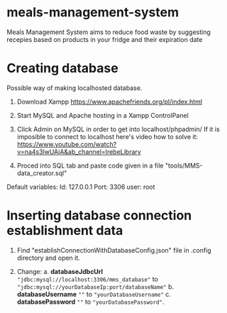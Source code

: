 # meals-management-system
Meals Management System aims to reduce food waste by suggesting recepies based on products in your fridge and their expiration date

# Creating database
Possible way of making localhosted database.

1. Download Xampp
    https://www.apachefriends.org/pl/index.html

2. Start MySQL and Apache hosting in a Xampp ControlPanel

3. Click Admin on MySQL in order to get into localhost/phpadmin/
    If it is imposible to connect to localhost here's video how to solve it:
    https://www.youtube.com/watch?v=na4s3lwUAjA&ab_channel=IrebeLibrary

4. Proced into SQL tab and paste code given in a file "tools/MMS-data_creator.sql"

Default variables:
Id: 127.0.0.1
Port: 3306
user: root

# Inserting database connection establishment data
1. Find "establishConnectionWithDatabaseConfig.json" file in .config directory and open it.

2. Change:
a. **databaseJdbcUrl** `"jdbc:mysql://localhost:3306/mms_database"` to `"jdbc:mysql://yourDatabaseIp:port/databaseName"`
b. **databaseUsername** `""` to `"yourDatabaseUsername"`
c. **databasePassword** `""` to `"yourDatabasePassword"`.
